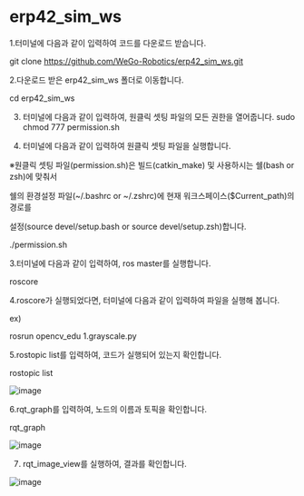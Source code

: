 # erp42_sim_ws

1.터미널에 다음과 같이 입력하여 코드를 다운로드 받습니다.

git clone https://github.com/WeGo-Robotics/erp42_sim_ws.git 

2.다운로드 받은 erp42_sim_ws 폴더로 이동합니다.

cd erp42_sim_ws

3. 터미널에 다음과 같이 입력하여, 원클릭 셋팅 파일의 모든 권한을 열어줍니다.
sudo chmod 777 permission.sh

4. 터미널에 다음과 같이 입력하여 원클릭 셋팅 파일을 실행합니다. 

※원클릭 셋팅 파일(permission.sh)은 빌드(catkin_make) 및 사용하시는 쉘(bash or zsh)에 맞춰서

쉘의 환경설정 파일(~/.bashrc or ~/.zshrc)에 현재 워크스페이스($Current_path)의 경로를

설정(source devel/setup.bash or source devel/setup.zsh)합니다.

./permission.sh

3.터미널에 다음과 같이 입력하여, ros master를 실행합니다.

roscore

4.roscore가 실행되었다면, 터미널에 다음과 같이 입력하여 파일을 실행해 봅니다.

ex)

rosrun opencv_edu 1.grayscale.py

5.rostopic list를 입력하여, 코드가 실행되어 있는지 확인합니다.

rostopic list

![image](https://user-images.githubusercontent.com/113410253/224614156-faedebe0-9b34-435a-89e8-41a4ea2d56cd.png)

6.rqt_graph를 입력하여, 노드의 이름과 토픽을 확인합니다.

rqt_graph

![image](https://user-images.githubusercontent.com/113410253/224614311-04562d68-b6d2-4a25-b3a3-179350ccbe5d.png)


7. rqt_image_view를 실행하여, 결과를 확인합니다.

![image](https://user-images.githubusercontent.com/113410253/224614482-9f10f471-dbf3-494b-a83f-1e4ced44baf4.png)

